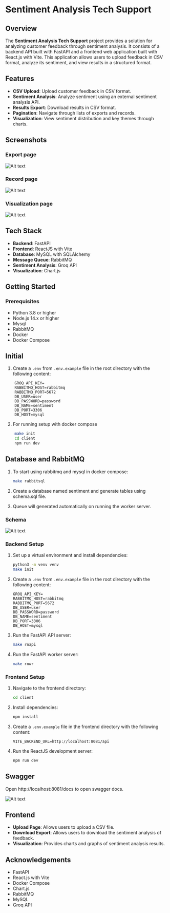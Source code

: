 # Sentiment Analysis Tech Support

## Overview

The **Sentiment Analysis Tech Support** project provides a solution for analyzing customer feedback through sentiment analysis. It consists of a backend API built with FastAPI and a frontend web application built with React.js with Vite. This application allows users to upload feedback in CSV format, analyze its sentiment, and view results in a structured format.

## Features

- **CSV Upload**: Upload customer feedback in CSV format.
- **Sentiment Analysis**: Analyze sentiment using an external sentiment analysis API.
- **Results Export**: Download results in CSV format.
- **Pagination**: Navigate through lists of exports and records.
- **Visualization**: View sentiment distribution and key themes through charts.

## Screenshots

### Export page
![Alt text](screenshots/export.png "export")

### Record page
![Alt text](screenshots/record.png "record")

### Visualization page
![Alt text](screenshots/visualize.png "visualize")

## Tech Stack

- **Backend**: FastAPI
- **Frontend**: ReactJS with Vite
- **Database**: MySQL with SQLAlchemy
- **Message Queue**: RabbitMQ
- **Sentiment Analysis**: Groq API
- **Visualization**: Chart.js

## Getting Started

### Prerequisites

- Python 3.8 or higher
- Node.js 14.x or higher
- Mysql
- RabbitMQ
- Docker
- Docker Compose

## Initial

1. Create a `.env` from `.env.example` file in the root directory with the following content:
```env
    GROQ_API_KEY=
    RABBITMQ_HOST=rabbitmq
    RABBITMQ_PORT=5672
    DB_USER=user
    DB_PASSWORD=password
    DB_NAME=sentiment
    DB_PORT=3306
    DB_HOST=mysql
```

2. For running setup with docker compose
```bash
    make init
    cd client 
    npm run dev
```

## Database and RabbitMQ

1. To start using rabbitmq and mysql in docker compose:
    ```bash
    make rabbitsql
    ```

2. Create a database named sentiment and generate tables using schema.sql file.

3. Queue will generated automatically on running the worker server.

### Schema

![Alt text](screenshots/schema.png "schema")

### Backend Setup


1. Set up a virtual environment and install dependencies:
    ```bash
    python3 -m venv venv
    make init
    ```

2. Create a `.env` from `.env.example` file in the root directory with the following content:
    ```env
    GROQ_API_KEY=
    RABBITMQ_HOST=rabbitmq
    RABBITMQ_PORT=5672
    DB_USER=user
    DB_PASSWORD=password
    DB_NAME=sentiment
    DB_PORT=3306
    DB_HOST=mysql
    ```

3. Run the FastAPI API server:
    ```bash
    make rnapi
    ```

4. Run the FastAPI worker server:
    ```bash
    make rnwr
    ```

### Frontend Setup

1. Navigate to the frontend directory:
    ```bash
    cd client
    ```

2. Install dependencies:
    ```bash
    npm install
    ```

3. Create a `.env.example` file in the frontend directory with the following content:
    ```env
    VITE_BACKEND_URL=http://localhost:8081/api
    ```

4. Run the ReactJS development server:
    ```bash
    npm run dev
    ```

## Swagger

Open http://localhost:8081/docs to open swagger docs.

![Alt text](screenshots/swagger.png "visualize")


## Frontend

- **Upload Page**: Allows users to upload a CSV file.
- **Download Export**: Allows users to download the sentiment analysis of feedback.
- **Visualization**: Provides charts and graphs of sentiment analysis results.

## Acknowledgements

- FastAPI
- React.js with Vite
- Docker Compose
- Chart.js
- RabbitMQ
- MySQL
- Groq API
